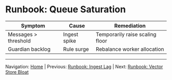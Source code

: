 # Runbook: Queue Saturation

| Symptom | Cause | Remediation |
|---------|-------|------------|
| Messages > threshold | Ingest spike | Temporarily raise scaling floor |
| Guardian backlog | Rule surge | Rebalance worker allocation |

---
Navigation: [Home](home.md) | Previous: [Runbook: Ingest Lag](runbook_ingest_lag.md) | Next: [Runbook: Vector Store Bloat](runbook_vector_store_bloat.md)
